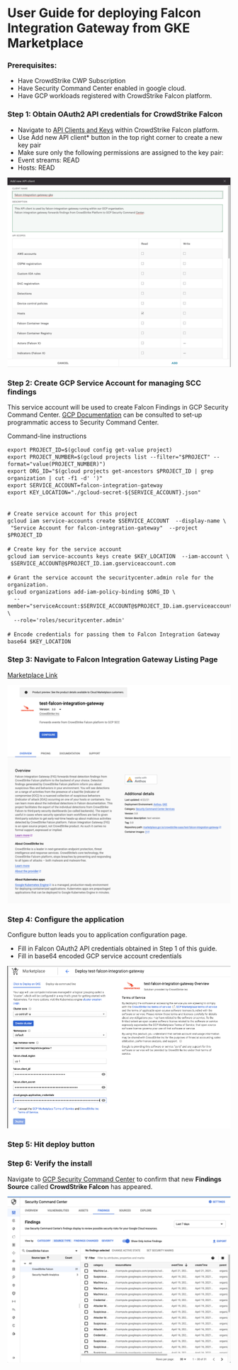 # User Guide for deploying Falcon Integration Gateway from GKE Marketplace

### Prerequisites:

 - Have CrowdStrike CWP Subscription
 - Have Security Command Center enabled in google cloud.
 - Have GCP workloads registered with CrowdStrike Falcon platform.

### Step 1: Obtain OAuth2 API credentials for CrowdStrike Falcon

 - Navigate to [API Clients and Keys](https://falcon.crowdstrike.com/support/api-clients-and-keys) within CrowdStrike Falcon platform.
 - Use Add new API client* button in the top right corner to create a new key pair
 - Make sure only the following permissions are assigned to the key pair:
  - Event streams: READ
  - Hosts: READ
 
![api keys](assets/api_keys.png)
 
### Step 2: Create GCP Service Account for managing SCC findings

This service account will be used to create Falcon Findings in GCP Security Command Center. [GCP Documentation](https://cloud.google.com/security-command-center/docs/how-to-programmatic-access) can be consulted to set-up programmatic access to Security Command Center.

Command-line instructions
```
export PROJECT_ID=$(gcloud config get-value project)
export PROJECT_NUMBER=$(gcloud projects list --filter="$PROJECT" --format="value(PROJECT_NUMBER)")
export ORG_ID="$(gcloud projects get-ancestors $PROJECT_ID | grep organization | cut -f1 -d' ')"
export SERVICE_ACCOUNT=falcon-integration-gateway
export KEY_LOCATION="./gcloud-secret-${SERVICE_ACCOUNT}.json"


# Create service account for this project
gcloud iam service-accounts create $SERVICE_ACCOUNT  --display-name \
 "Service Account for falcon-integration-gateway"  --project $PROJECT_ID

# Create key for the service account
gcloud iam service-accounts keys create $KEY_LOCATION  --iam-account \
 $SERVICE_ACCOUNT@$PROJECT_ID.iam.gserviceaccount.com

# Grant the service account the securitycenter.admin role for the organization.
gcloud organizations add-iam-policy-binding $ORG_ID \
  --member="serviceAccount:$SERVICE_ACCOUNT@$PROJECT_ID.iam.gserviceaccount.com" \
  --role='roles/securitycenter.admin'

# Encode credentials for passing them to Falcon Integration Gateway
base64 $KEY_LOCATION
```

### Step 3: Navigate to Falcon Integration Gateway Listing Page

[Marketplace Link](https://console.cloud.google.com/marketplace/product/crowdstrike-saas/falcon-integration-gateway-scc)

![overview](assets/overview.png)

### Step 4: Configure the application

Configure button leads you to application configuration page.
 - Fill in Falcon OAuth2 API credentials obtained in Step 1 of this guide.
 - Fill in base64 encoded GCP service account credentials

![configure](assets/configure.png)

### Step 5: Hit deploy button

### Step 6: Verify the install

Navigate to [GCP Security Command Center](https://console.cloud.google.com/security/command-center/findings) to confirm that new **Findings Source** called **CrowdStrike Falcon** has appeared.

![scc](assets/scc.png)
